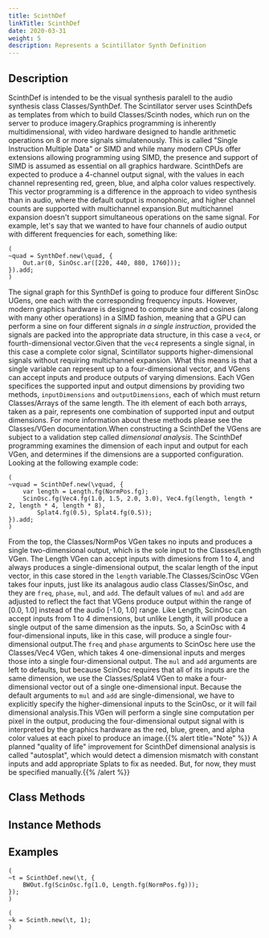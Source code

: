 ```yaml
---
title: ScinthDef
linkTitle: ScinthDef
date: 2020-03-31
weight: 5
description: Represents a Scintillator Synth Definition
---
```


## Description
ScinthDef is intended to be the visual synthesis paralell to the audio synthesis class Classes/SynthDef. The Scintillator server uses ScinthDefs as templates from which to build Classes/Scinth nodes, which run on the server to produce imagery.Graphics programming is inherently multidimensional, with video hardware designed to handle arithmetic operations on 8 or more signals simulatenously. This is called "Single Instruction Multiple Data" or SIMD and while many modern CPUs offer extensions allowing programming using SIMD, the presence and support of SIMD is assumed as essential on all graphics hardware. ScinthDefs are expected to produce a 4-channel output signal, with the values in each channel representing red, green, blue, and alpha color values respectively. This vector programming is a difference in the approach to video synthesis than in audio, where the default output is monophonic, and higher channel counts are supported with multichannel expansion.But multichannel expansion doesn't support simultaneous operations on the same signal. For example, let's say that we wanted to have four channels of audio output with different frequencies for each, something like:
```
(
~quad = SynthDef.new(\quad, {
    Out.ar(0, SinOsc.ar([220, 440, 880, 1760]));
}).add;
)
```
The signal graph for this SynthDef is going to produce four different SinOsc UGens, one each with the corresponding frequency inputs. However, modern graphics hardware is designed to compute sine and cosines (along with many other operations) in a SIMD fashion, meaning that a GPU can perform a sine on four different signals *in a single instruction*, provided the signals are packed into the appropriate data structure, in this case a ```vec4```, or fourth-dimensional vector.Given that the ```vec4``` represents a single signal, in this case a complete color signal, Scintillator supports higher-dimensional signals without requiring multichannel expansion. What this means is that a single variable can represent up to a four-dimensional vector, and VGens can accept inputs and produce outputs of varying dimensions. Each VGen specifices the supported input and output dimensions by providing two methods, ```inputDimensions``` and ```outputDimensions```, each of which must return Classes/Arrays of the same length. The ith element of each both arrays, taken as a pair, represents one combination of supported input and output dimensions. For more information about these methods please see the Classes/VGen documentation.When constructing a ScinthDef the VGens are subject to a validation step called *dimensional analysis*. The ScinthDef programming examines the dimension of each input and output for each VGen, and determines if the dimensions are a supported configuration. Looking at the following example code:
```
(
~vquad = ScinthDef.new(\vquad, {
    var length = Length.fg(NormPos.fg);
    ScinOsc.fg(Vec4.fg(1.0, 1.5, 2.0, 3.0), Vec4.fg(length, length * 2, length * 4, length * 8),
        Splat4.fg(0.5), Splat4.fg(0.5));
}).add;
)
```
From the top, the Classes/NormPos VGen takes no inputs and produces a single two-dimensional output, which is the sole input to the Classes/Length VGen. The Length VGen can accept inputs with dimesions from 1 to 4, and always produces a single-dimensional output, the scalar length of the input vector, in this case stored in the ```length``` variable.The Classes/ScinOsc VGen takes four inputs, just like its analagous audio class Classes/SinOsc, and they are ```freq```, ```phase```, ```mul```, and ```add```. The default values of ```mul``` and ```add``` are adjusted to reflect the fact that VGens produce output within the range of [0.0, 1.0] instead of the audio [-1.0, 1.0] range. Like Length, ScinOsc can accept inputs from 1 to 4 dimensions, but unlike Length, it will produce a single output of the same dimension as the inputs. So, a ScinOsc with 4 four-dimensional inputs, like in this case, will produce a single four-dimensional output.The ```freq``` and ```phase``` arguments to ScinOsc here use the Classes/Vec4 VGen, which takes 4 one-dimensional inputs and merges those into a single four-dimensional output. The ```mul``` and ```add``` arguments are left to defaults, but because ScinOsc requires that all of its inputs are the same dimension, we use the Classes/Splat4 VGen to make a four-dimensional vector out of a single one-dimensional input. Because the default arguments to ```mul``` and ```add``` are single-dimensional, we have to explicitly specify the higher-dimensional inputs to the ScinOsc, or it will fail dimensional analysis.This VGen will perform a single sine computation per pixel in the output, producing the four-dimensional output signal with is interpreted by the graphics hardware as the red, blue, green, and alpha color values at each pixel to produce an image.{{% alert title="Note" %}}
A planned "quality of life" improvement for ScinthDef dimensional analysis is called "autosplat", which would detect a dimension mismatch with constant inputs and add appropriate Splats to fix as needed. But, for now, they must be specified manually.{{% /alert %}}

## Class Methods

## Instance Methods

## Examples

```
(
~t = ScinthDef.new(\t, {
    BWOut.fg(ScinOsc.fg(1.0, Length.fg(NormPos.fg)));
});
)

(
~k = Scinth.new(\t, 1);
)
```
